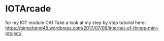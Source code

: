 # IOTArcade
for my IOT module CA1
Take a look at my step by step tutorial here: https://bingcheng45.wordpress.com/2017/07/06/internet-of-things-mini-project/
